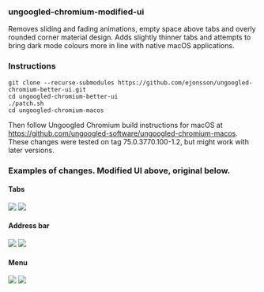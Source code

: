 ### ungoogled-chromium-modified-ui

Removes sliding and fading animations, empty space above tabs and overly rounded corner material design. Adds slightly thinner tabs and attempts to bring dark mode colours more in line with native macOS applications.


### Instructions

```
git clone --recurse-submodules https://github.com/ejonsson/ungoogled-chromium-better-ui.git
cd ungoogled-chromium-better-ui
./patch.sh
cd ungoogled-chromium-macos
```

Then follow Ungoogled Chromium build instructions for macOS at https://github.com/ungoogled-software/ungoogled-chromium-macos.
These changes were tested on tag 75.0.3770.100-1.2, but might work with later versions.


### Examples of changes. Modified UI above, original below.


#### Tabs
![](https://user-images.githubusercontent.com/482483/60313832-12999800-9950-11e9-8907-6c911e823a99.gif)
![](https://user-images.githubusercontent.com/482483/60313837-16c5b580-9950-11e9-8d18-21f4feececf0.gif)



#### Address bar
![](https://user-images.githubusercontent.com/482483/60313801-f85fba00-994f-11e9-940e-f77cc176320b.gif)
![](https://user-images.githubusercontent.com/482483/60313817-04e41280-9950-11e9-9132-13028d3cba21.gif)


#### Menu
![](https://user-images.githubusercontent.com/482483/60313821-09a8c680-9950-11e9-9af4-92b651bf96ad.gif)
![](https://user-images.githubusercontent.com/482483/60313825-0d3c4d80-9950-11e9-8589-040ed461f48b.gif)
